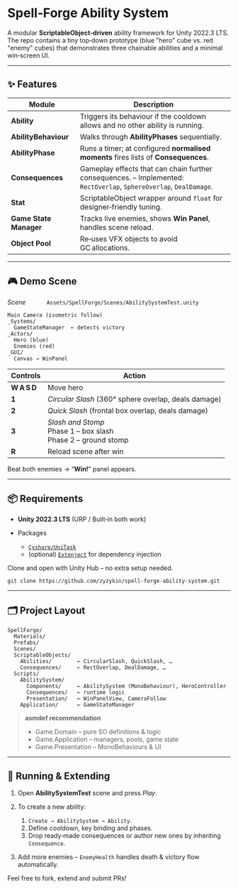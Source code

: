 # Spell‑Forge Ability System

A modular **ScriptableObject‑driven** ability framework for Unity 2022.3 LTS.
The repo contains a tiny top‑down prototype (blue "hero" cube vs. red "enemy" cubes) that demonstrates three chainable abilities and a minimal win‑screen UI.

---

## ✨ Features

| Module                 | Description                                                                                                        |
| ---------------------- | ------------------------------------------------------------------------------------------------------------------ |
| **Ability**            | Triggers its behaviour if the cooldown allows and no other ability is running.                                     |
| **AbilityBehaviour**   | Walks through **AbilityPhases** sequentially.                                                                      |
| **AbilityPhase**       | Runs a timer; at configured **normalised moments** fires lists of **Consequences**.                                |
| **Consequences**       | Gameplay effects that can chain further consequences. – Implemented: `RectOverlap`, `SphereOverlap`, `DealDamage`. |
| **Stat**               | ScriptableObject wrapper around `float` for designer‑friendly tuning.                                              |
| **Game State Manager** | Tracks live enemies, shows **Win Panel**, handles scene reload.                                                    |
| **Object Pool**        | Re‑uses VFX objects to avoid GC allocations.                                                                       |

---

## 🎮 Demo Scene

*Scene*            `Assets/SpellForge/Scenes/AbilitySystemTest.unity`

```
Main Camera (isometric follow)
_Systems/
  GameStateManager  ← detects victory
_Actors/
  Hero (blue)
  Enemies (red)
_GUI/
  Canvas → WinPanel
```

| Controls    | Action                                                             |
| ----------- | ------------------------------------------------------------------ |
| **W A S D** | Move hero                                                          |
| **1**       | *Circular Slash* (360° sphere overlap, deals damage)               |
| **2**       | *Quick Slash* (frontal box overlap, deals damage)                  |
| **3**       | *Slash and Stomp*<br>Phase 1 – box slash<br>Phase 2 – ground stomp |
| **R**       | Reload scene after win                                             |

Beat both enemies → “**Win!**” panel appears.

---

## 📦 Requirements

* **Unity 2022.3 LTS** (URP / Built‑in both work)
* Packages

  * [`Cysharp/UniTask`](https://github.com/Cysharp/UniTask)
  * (optional) [`Extenject`](https://github.com/Extenject/Extenject) for dependency injection

Clone and open with Unity Hub – no extra setup needed.

```
git clone https://github.com/zyzykin/spell-forge-ability-system.git
```

---

## 🗂️ Project Layout

```
SpellForge/
  Materials/
  Prefabs/
  Scenes/
  ScriptableObjects/
    Abilities/        ← CircularSlash, QuickSlash, …
    Consequences/     ← RectOverlap, DealDamage, …
  Scripts/
    AbilitySystem/
      Components/     ← AbilitySystem (MonoBehaviour), HeroController
      Consequences/   ← runtime logic
      Presentation/   ← WinPanelView, CameraFollow
    Application/      ← GameStateManager
```

> **asmdef recommendation**
>
> * Game.Domain – pure SO definitions & logic
> * Game.Application – managers, pools, game state
> * Game.Presentation – MonoBehaviours & UI

---

## 🚀 Running & Extending

1. Open **AbilitySystemTest** scene and press *Play*.
2. To create a new ability:

   1. `Create → AbilitySystem → Ability`.
   2. Define cooldown, key binding and phases.
   3. Drop ready‑made consequences or author new ones by inheriting `Consequence`.
3. Add more enemies – `EnemyHealth` handles death & victory flow automatically.


Feel free to fork, extend and submit PRs!
